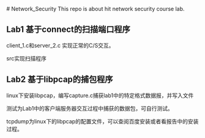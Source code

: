﻿﻿﻿﻿﻿﻿﻿# Network_SecurityThis  repo is about hit network security course lab.## Lab1 基于connect的扫描端口程序client_1.c和server_2.c 实现正常的C/S交互。src实现扫描程序## Lab2 基于libpcap的捕包程序linux下安装libpcap，编写capture.c捕获lab1中的特定格式数据报，并写入文件测试为Lab1中的客户端服务器交互过程中捕获的数据包，可自行测试。tcpdump为linux下的libpcap的配置文件，可以查阅百度安装或者看报告中的安装过程。